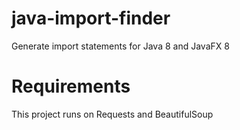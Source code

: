 # java-import-finder
Generate import statements for Java 8 and JavaFX 8

# Requirements
This project runs on Requests and BeautifulSoup
